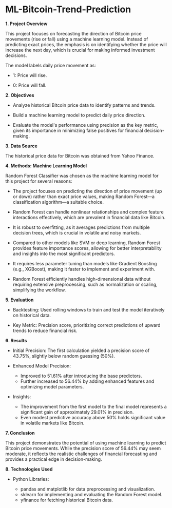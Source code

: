 # ML-Bitcoin-Trend-Prediction

**1. Project Overview**

This project focuses on forecasting the direction of Bitcoin price movements (rise or fall) using a machine learning model. Instead of predicting exact prices, the emphasis is on identifying whether the price will increase the next day, which is crucial for making informed investment decisions.

The model labels daily price movement as:

- 1: Price will rise.

- 0: Price will fall.

**2. Objectives**

- Analyze historical Bitcoin price data to identify patterns and trends.

- Build a machine learning model to predict daily price direction.

- Evaluate the model's performance using precision as the key metric, given its importance in minimizing false positives for financial decision-making.

**3. Data Source**

The historical price data for Bitcoin was obtained from Yahoo Finance.

**4. Methods: Machine Learning Model**

Random Forest Classifier was chosen as the machine learning model for this project for several reasons:

- The project focuses on predicting the direction of price movement (up or down) rather than exact price values, making Random Forest—a classification algorithm—a suitable choice.

- Random Forest can handle nonlinear relationships and complex feature interactions effectively, which are prevalent in financial data like Bitcoin.

- It is robust to overfitting, as it averages predictions from multiple decision trees, which is crucial in volatile and noisy markets.

- Compared to other models like SVM or deep learning, Random Forest provides feature importance scores, allowing for better interpretability and insights into the most significant predictors.

- It requires less parameter tuning than models like Gradient Boosting (e.g., XGBoost), making it faster to implement and experiment with.

- Random Forest efficiently handles high-dimensional data without requiring extensive preprocessing, such as normalization or scaling, simplifying the workflow.

**5. Evaluation**

- Backtesting: Used rolling windows to train and test the model iteratively on historical data.

- Key Metric: Precision score, prioritizing correct predictions of upward trends to reduce financial risk.

**6. Results**

- Initial Precision: The first calculation yielded a precision score of 43.75%, slightly below random guessing (50%).

- Enhanced Model Precision:

  - Improved to 51.61% after introducing the base predictors.
  - Further increased to 56.44% by adding enhanced features and optimizing model parameters.

- Insights:
  - The improvement from the first model to the final model represents a significant gain of approximately 29.01% in precision.
  - Even modest predictive accuracy above 50% holds significant value in volatile markets like Bitcoin.

**7. Conclusion**

This project demonstrates the potential of using machine learning to predict Bitcoin price movements. While the precision score of 56.44% may seem moderate, it reflects the realistic challenges of financial forecasting and provides a practical edge in decision-making.

**8. Technologies Used**

- Python Libraries:

  - pandas and matplotlib for data preprocessing and visualization.
  - sklearn for implementing and evaluating the Random Forest model.
  - yfinance for fetching historical Bitcoin data.
